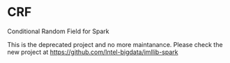 # CRF
Conditional Random Field for Spark

This is the deprecated project and no more maintanance. Please check the new project at https://github.com/Intel-bigdata/imllib-spark
